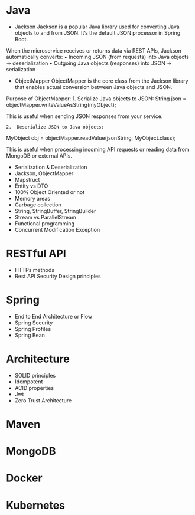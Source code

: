 # Java
- Jackson
Jackson is a popular Java library used for converting Java objects to and from JSON.
It’s the default JSON processor in Spring Boot.

When the microservice receives or returns data via REST APIs, Jackson automatically converts:
	•	Incoming JSON (from requests) into Java objects => deserialization
	•	Outgoing Java objects (responses) into JSON => serialization

- ObjectMapper
ObjectMapper is the core class from the Jackson library that enables actual conversion between Java objects and JSON.

Purpose of ObjectMapper:
	1.	Serialize Java objects to JSON:
String json = objectMapper.writeValueAsString(myObject);

This is useful when sending JSON responses from your service.

	2.	Deserialize JSON to Java objects:
MyObject obj = objectMapper.readValue(jsonString, MyObject.class);

This is useful when processing incoming API requests or reading data from MongoDB or external APIs.



- Serialization & Deserialization
- Jackson, ObjectMapper
- Mapstruct
- Entity vs DTO
- 100% Object Oriented or not
- Memory areas
- Garbage collection
- String, StringBuffer, StringBuilder
- Stream vs ParallelStream
- Functional programming
- Concurrent Modification Exception

# RESTful API
- HTTPs methods
- Rest API Security Design principles

# Spring
- End to End Architecture or Flow
- Spring Security
- Spring Profiles
- Spring Bean
  
# Architecture
- SOLID principles
- Idempotent
- ACID properties
- Jwt
- Zero Trust Architecture

# Maven

# MongoDB

# Docker

# Kubernetes

